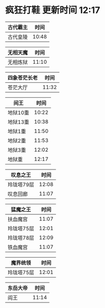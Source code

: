 # 疯狂打鞋 更新时间 12:17

| 古代霸主   | 时间    |
|--------|-------|
| 古代皇陵 | 10:48 |

| 无相天魔   | 时间    |
|--------|-------|
| 无相炼狱 | 11:10 |

| 四象苍茫长老   | 时间    |
|--------|-------|
| 苍茫大厅 | 11:32 |

| 间王   | 时间    |
|--------|-------|
| 地狱10重 | 10:22 |
| 地狱13重 | 10:38 |
| 地狱1重 | 11:50 |
| 地狱2重 | 11:53 |
| 地狱3重 | 12:02 |
| 地狱重 | 12:17 |

| 叹息之王   | 时间    |
|--------|-------|
| 玲珑塔79层 | 12:08 |
| 叹息回廊 | 11:07 |

| 猛魔之王   | 时间    |
|--------|-------|
| 扶血魔宫 | 11:07 |
| 玲珑塔75层 | 12:01 |
| 玲珑塔78层 | 12:09 |
| 铁血魔宫 | 11:07 |

| 魔界统领   | 时间    |
|--------|-------|
| 玲珑塔75层 | 12:01 |

| 东岳大帝   | 时间    |
|--------|-------|
| 阎王 | 11:14 |